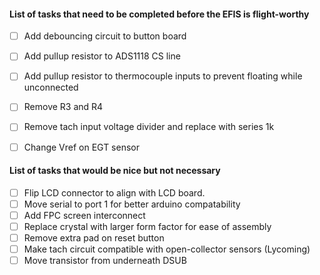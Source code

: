 #### List of tasks that need to be completed before the EFIS is flight-worthy

- [ ] Add debouncing circuit to button board
- [ ] Add pullup resistor to ADS1118 CS line
- [ ] Add pullup resistor to thermocouple inputs to prevent floating while unconnected
- [ ] Remove R3 and R4
- [ ] Remove tach input voltage divider and replace with series 1k
- [ ] Change Vref on EGT sensor


#### List of tasks that would be nice but not necessary

- [ ] Flip LCD connector to align with LCD board.
- [ ] Move serial to port 1 for better arduino compatability
- [ ] Add FPC screen interconnect
- [ ] Replace crystal with larger form factor for ease of assembly
- [ ] Remove extra pad on reset button
- [ ] Make tach circuit compatible with open-collector sensors (Lycoming)
- [ ] Move transistor from underneath DSUB
